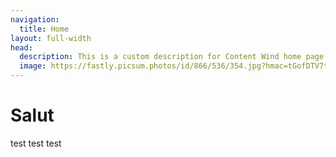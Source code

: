 ```yaml
---
navigation:
  title: Home
layout: full-width
head:
  description: This is a custom description for Content Wind home page.
  image: https://fastly.picsum.photos/id/866/536/354.jpg?hmac=tGofDTV7tl2rprappPzKFiZ9vDh5MKj39oa2D--gqhA
---
```


# Salut

test test test
